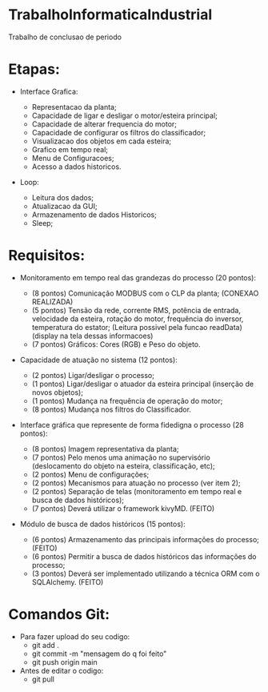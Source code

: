 # TrabalhoInformaticaIndustrial
Trabalho de conclusao de periodo
# Etapas:

* Interface Grafica:
  * Representacao da planta;
  * Capacidade de ligar e desligar o motor/esteira principal;
  * Capacidade de alterar frequencia do motor;
  * Capacidade de configurar os filtros do classificador;
  * Visualizacao dos objetos em cada esteira;
  * Grafico em tempo real;
  * Menu de Configuracoes;
  * Acesso a dados historicos.

* Loop:
  * Leitura dos dados;
  * Atualizacao da GUI;
  * Armazenamento de dados Historicos;
  * Sleep;

# Requisitos:
* Monitoramento em tempo real das grandezas do processo (20 pontos):
  * (8 pontos) Comunicação MODBUS com o CLP da planta; (CONEXAO REALIZADA)
  * (5 pontos) Tensão da rede, corrente RMS, potência de entrada, velocidade da esteira, rotação do motor, frequência do inversor, temperatura do estator; (Leitura possivel pela funcao readData) (display na tela dessas informacoes)
  * (7 pontos) Gráficos: Cores (RGB) e Peso do objeto.

* Capacidade de atuação no sistema (12 pontos):
  * (2 pontos) Ligar/desligar o processo;
  * (1 pontos) Ligar/desligar o atuador da esteira principal (inserção de novos objetos);
  * (1 pontos) Mudança na frequência de operação do motor;
  * (8 pontos) Mudança nos filtros do Classificador.

* Interface gráfica que represente de forma fidedigna o processo (28 pontos):
  * (8 pontos) Imagem representativa da planta;
  * (7 pontos) Pelo menos uma animação no supervisório (deslocamento do objeto na esteira, classificação, etc);
  * (2 pontos) Menu de configurações;
  * (2 pontos) Mecanismos para atuação no processo (ver item 2);
  * (2 pontos) Separação de telas (monitoramento em tempo real e busca de dados históricos);
  * (7 pontos) Deverá utilizar o framework kivyMD. (FEITO)

* Módulo de busca de dados históricos (15 pontos):
  * (6 pontos) Armazenamento das principais informações do processo; (FEITO)
  * (6 pontos) Permitir a busca de dados históricos das informações do processo; 
  * (3 pontos) Deverá ser implementado utilizando a técnica ORM com o SQLAlchemy. (FEITO)

# Comandos Git:
* Para fazer upload do seu codigo:
  * git add .
  * git commit -m "mensagem do q foi feito"
  * git push origin main
* Antes de editar o codigo:
  * git pull
